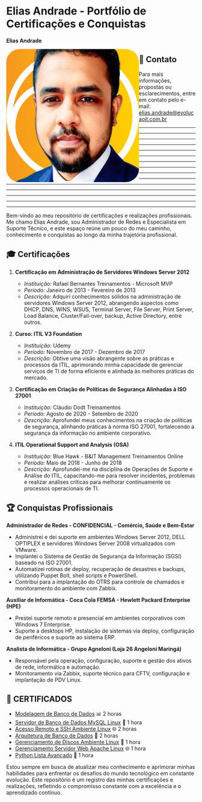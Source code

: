 # Elias Andrade - Portfólio de Certificações e Conquistas


**Elias Andrade**

[<img align="left" alt="LinkedIn" src="https://raw.githubusercontent.com/chaos4455/HTML-Projects/main/img/profile.png" width="70%" />](https://www.linkedin.com/in/itilmgf)

## 📧 Contato

Para mais informações, propostas ou esclarecimentos, entre em contato pelo e-mail: elias.andrade@evolucaoit.com.br


---
---
---
---
---
---
---
---
---
---
---
---
---
---
---

Bem-vindo ao meu repositório de certificações e realizações profissionais. Me chamo Elias Andrade, sou Administrador de Redes e Especialista em Suporte Técnico, e este espaço reúne um pouco do meu caminho, conhecimento e conquistas ao longo da minha trajetória profissional.

## 🎓 Certificações

1. **Certificação em Administração de Servidores Windows Server 2012**
   - *Instituição:* Rafael Bernantes Treinamentos - Microsoft MVP
   - *Período:* Janeiro de 2013 - Fevereiro de 2013
   - *Descrição:* Adquiri conhecimentos sólidos na administração de servidores Windows Server 2012, abrangendo aspectos como DHCP, DNS, WINS, WSUS, Terminal Server, File Server, Print Server, Load Balance, Cluster/Fail-over, backup, Active Directory, entre outros.

2. **Curso: ITIL V3 Foundation**
   - *Instituição:* Udemy
   - *Período:* Novembro de 2017 - Dezembro de 2017
   - *Descrição:* Obtive uma visão abrangente sobre as práticas e processos da ITIL, aprimorando minha capacidade de gerenciar serviços de TI de forma eficiente e alinhada às melhores práticas do mercado.

3. **Certificação em Criação de Políticas de Segurança Alinhadas à ISO 27001**
   - *Instituição:* Cláudio Dodt Treinamentos
   - *Período:* Agosto de 2020 - Setembro de 2020
   - *Descrição:* Aprofundei meus conhecimentos na criação de políticas de segurança, alinhando práticas à norma ISO 27001, fortalecendo a segurança da informação no ambiente corporativo.

4. **ITIL Operational Support and Analysis (OSA)**
   - *Instituição:* Blue Hawk - B&IT Management Treinamentos Online
   - *Período:* Maio de 2018 - Junho de 2018
   - *Descrição:* Aprofundei-me na disciplina de Operações de Suporte e Análise do ITIL, capacitando-me para resolver incidentes, problemas e realizar análises críticas para melhorar continuamente os processos operacionais de TI.

## 🏆 Conquistas Profissionais

**Administrador de Redes - CONFIDENCIAL - Comércio, Saúde e Bem-Estar**

- Administrei e dei suporte em ambientes Windows Server 2012, DELL OPTIPLEX e servidores Windows Server 2008 virtualizados com VMware.
- Implantei o Sistema de Gestão de Segurança da Informação (SGSI) baseado na ISO 27001.
- Automatizei rotinas de deploy, recuperação de desastres e backups, utilizando Puppet Bolt, shell scripts e PowerShell.
- Contribuí para a implantação do OTRS para controle de chamados e monitoramento do ambiente com Zabbix.

**Auxiliar de Informática - Coca Cola FEMSA - Hewlett Packard Enterprise (HPE)**

- Prestei suporte remoto e presencial em ambientes corporativos com Windows 7 Enterprise.
- Suporte a desktops HP, instalação de sistemas via deploy, configuração de periféricos e suporte ao sistema ERP.

**Analista de Informática - Grupo Agneloni (Loja 26 Angeloni Maringá)**

- Responsável pela operação, configuração, suporte e gestão dos ativos de rede, informática e automação.
- Monitoramento via Zabbix, suporte técnico para CFTV, configuração e implantação de PDV Linux.

## 📄 CERTIFICADOS

- [Modelagem de Banco de Dados](https://github.com/chaos4455/Certifica-es/blob/main/05D29A8E.pdf) 📊 2 horas
- [Servidor de Banco de Dados MySQL Linux](https://github.com/chaos4455/Certifica-es/blob/main/2F995260.pdf) 🐧 1 hora
- [Acesso Remoto e SSH Ambiente Linux](https://github.com/chaos4455/Certifica-es/blob/main/3EC3CA9E.pdf) 🌐 2 horas
- [Arquitetura de Banco de Dados](https://github.com/chaos4455/Certifica-es/blob/main/5170035E.pdf) 🏰 2 horas
- [Gerenciamento de Discos Ambiente Linux](https://github.com/chaos4455/Certifica-es/blob/main/B511287A.pdf) 💽 1 hora
- [Gerenciamento Servidor Web Apache Linux](https://github.com/chaos4455/Certifica-es/blob/main/F2A9A279.pdf) 🌐 1 hora
- [Python Lista Avançado](https://github.com/chaos4455/Certifica-es/blob/main/FC3F4E92.pdf) 🐍 1 hora

Estou sempre em busca de atualizar meu conhecimento e aprimorar minhas habilidades para enfrentar os desafios do mundo tecnológico em constante evolução. Este repositório é um registro das minhas certificações e realizações, refletindo o compromisso constante com a excelência e o aprendizado contínuo.

